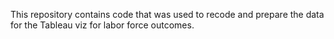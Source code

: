 This repository contains code that was used to recode and prepare the data for the Tableau viz for labor force outcomes.
